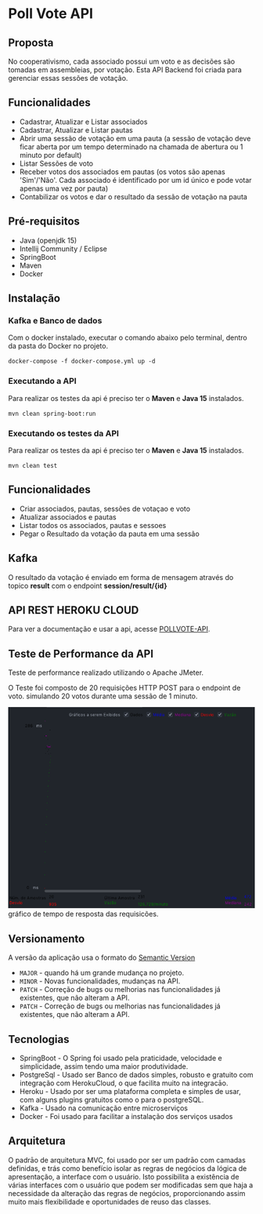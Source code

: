 # Poll Vote API

## Proposta
No cooperativismo, cada associado possui um voto e as decisões são tomadas em assembleias, por votação. 
Esta API Backend foi criada para gerenciar essas sessões de votação.

## Funcionalidades 
* Cadastrar, Atualizar e Listar associados
* Cadastrar, Atualizar e Listar pautas
* Abrir uma sessão de votação em uma pauta (a sessão de votação deve ficar aberta por um
tempo determinado na chamada de abertura ou 1 minuto por default)
* Listar Sessões de voto   
* Receber votos dos associados em pautas (os votos são apenas 'Sim'/'Não'. Cada associado
é identificado por um id único e pode votar apenas uma vez por pauta)
* Contabilizar os votos e dar o resultado da sessão de votação na pauta

## Pré-requisitos
* Java (openjdk 15)
* Intellij Community / Eclipse
* SpringBoot
* Maven
* Docker

## Instalação
### Kafka e Banco de dados
Com o docker instalado, executar o comando abaixo pelo terminal, dentro da pasta do Docker no projeto.
````
docker-compose -f docker-compose.yml up -d
````

### Executando a API
Para realizar os testes da api é preciso ter o **Maven** e **Java 15** instalados.
````
mvn clean spring-boot:run
````
### Executando os testes da API
Para realizar os testes da api é preciso ter o **Maven** e **Java 15** instalados.
````
mvn clean test
````

## Funcionalidades
* Criar associados, pautas, sessões de votaçao e voto
* Atualizar associados e pautas
* Listar todos os associados, pautas e sessoes
* Pegar o Resultado da votação da pauta em uma sessão

## Kafka
O resultado da votação é enviado em forma de mensagem através do topico **result** com o endpoint **session/result/{id}**

## API REST HEROKU CLOUD
Para ver a documentação e usar a api, acesse [POLLVOTE-API](https://agenda-vote.herokuapp.com/swagger-ui.html).

## Teste de Performance da API
Teste de performance realizado utilizando o Apache JMeter.

O Teste foi composto de 20 requisições HTTP POST para o endpoint de voto. simulando 20 votos durante uma sessão de 1 minuto.

![](response_time_graphic.png)
gráfico de tempo de resposta das requisicões.

## Versionamento
A versão da aplicação usa o formato do [Semantic Version](https://semver.org/)

* `MAJOR` - quando há um grande mudança no projeto.
* `MINOR` - Novas funcionalidades, mudanças na API.
* `PATCH` - Correção de bugs ou melhorias nas funcionalidades já existentes, que não alteram a API.
* `PATCH` - Correção de bugs ou melhorias nas funcionalidades já existentes, que não alteram a API.

## Tecnologias
* SpringBoot - O Spring foi usado pela praticidade, velocidade e simplicidade, assim tendo uma maior produtividade.
* PostgreSql - Usado ser Banco de dados simples, robusto e gratuito com integração com HerokuCloud, o que facilita muito na integracāo.
* Heroku - Usado por ser uma plataforma completa e simples de usar, com alguns plugins gratuitos como o para o postgreSQL.
* Kafka - Usado na comunicação entre microserviços  
* Docker - Foi usado para facilitar a instalação dos serviços usados

## Arquitetura
O padrāo de arquitetura MVC, foi usado por ser um padrāo com camadas definidas, e trás como benefício isolar as regras de negócios da lógica de apresentação, a interface com o usuário. Isto possibilita a existência de várias interfaces com o usuário que podem ser modificadas sem que haja a necessidade da alteração das regras de negócios, proporcionando assim muito mais flexibilidade e oportunidades de reuso das classes.